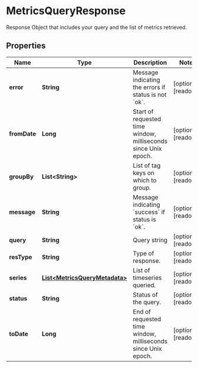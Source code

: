 

# MetricsQueryResponse

Response Object that includes your query and the list of metrics retrieved.
## Properties

Name | Type | Description | Notes
------------ | ------------- | ------------- | -------------
**error** | **String** | Message indicating the errors if status is not &#x60;ok&#x60;. |  [optional] [readonly]
**fromDate** | **Long** | Start of requested time window, milliseconds since Unix epoch. |  [optional] [readonly]
**groupBy** | **List&lt;String&gt;** | List of tag keys on which to group. |  [optional] [readonly]
**message** | **String** | Message indicating &#x60;success&#x60; if status is &#x60;ok&#x60;. |  [optional] [readonly]
**query** | **String** | Query string |  [optional] [readonly]
**resType** | **String** | Type of response. |  [optional] [readonly]
**series** | [**List&lt;MetricsQueryMetadata&gt;**](MetricsQueryMetadata.md) | List of timeseries queried. |  [optional] [readonly]
**status** | **String** | Status of the query. |  [optional] [readonly]
**toDate** | **Long** | End of requested time window, milliseconds since Unix epoch. |  [optional] [readonly]



